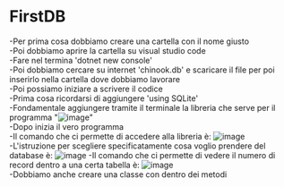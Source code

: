 # FirstDB
-Per prima cosa dobbiamo creare una cartella con il nome giusto\
-Poi dobbiamo aprire la cartella su visual studio code\
-Fare nel termina 'dotnet new console'\
-Poi dobbiamo cercare su internet 'chinook.db' e scaricare il file per poi inserirlo nella cartella dove dobbiamo lavorare\
-Poi possiamo iniziare a scrivere il codice\
-Prima cosa ricordarsi di aggiungere 'using SQLite'\
-Fondamentale aggiungere tramite il terminale la libreria che serve per il programma "![image](https://user-images.githubusercontent.com/116791046/235085335-e5c5da92-495e-462a-83e5-8345c106b4ea.png)"\
-Dopo inizia il vero programma\
-Il comando che ci permette di accedere alla libreria è: ![image](https://user-images.githubusercontent.com/116791046/235086034-7a1a22e7-bd19-410e-b982-b920ccae6775.png)\
-L'istruzione per scegliere specificatamente cosa voglio prendere del database è: ![image](https://user-images.githubusercontent.com/116791046/235086564-eab047f7-167b-44e7-95af-f87cd10b714a.png)
-Il comando che ci permette di vedere il numero di record dentro a una certa tabella è: ![image](https://user-images.githubusercontent.com/116791046/235087243-faf65896-e8b7-4809-8a06-50e08bf9758e.png)\
-Dobbiamo anche creare una classe con dentro dei metodi



